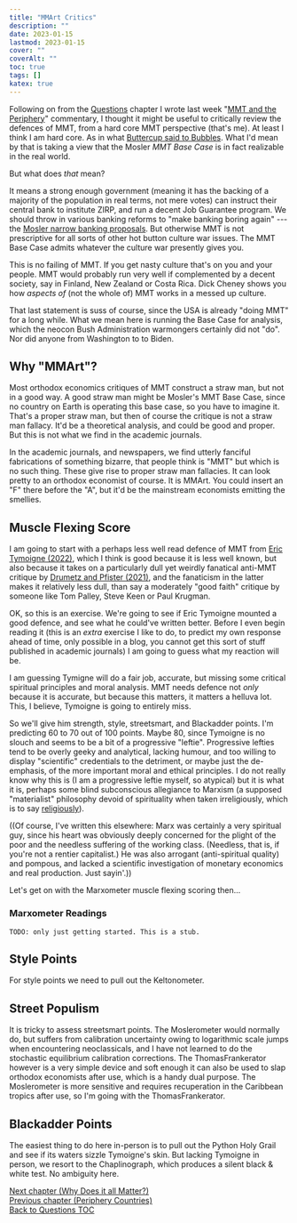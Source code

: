 ```yaml
---
title: "MMArt Critics"
description: ""
date: 2023-01-15
lastmod: 2023-01-15
cover: ""
coverAlt: ""
toc: true
tags: []
katex: true
---
```


Following on from the [Questions](/ohanga-pai/questions/20_peripherynations) chapter 
I wrote last week "[MMT and the Periphery](../20_peripherynations)" commentary, 
I thought it might be useful to critically review the defences of MMT, from a hard 
core MMT perspective (that's me). At least I think I am hard core. 
As in what [Buttercup said to Bubbles](https://www.youtube.com/watch?v=_rBPiMHkgx8). 
What I'd mean by that is taking a view that the Mosler *MMT Base Case* is in fact 
realizable in the real world.

But what does *that* mean?

It means a strong enough government (meaning it has the backing of a majority of the 
population in real terms, not mere votes) can instruct their central bank to 
institute ZIRP, and run a decent Job Guarantee program. We should throw in various 
banking reforms to "make banking boring again" --- the [Mosler narrow banking proposals](https://moslereconomics.com/2009/09/16/proposals-for-the-banking-system-treasury-fed-and-fdic-draft/). But otherwise MMT is not prescriptive 
for all sorts of other hot button culture war issues. The MMT Base Case admits 
whatever the culture war presently gives you.

This is no failing of MMT. If you get nasty culture that's on you and your people.
MMT would probably run very well if complemented by a decent society, say in Finland, 
New Zealand or Costa Rica.  Dick Cheney shows you how *aspects of* (not the whole of) 
MMT works in a messed up culture.

That last statement is suss of course, since the USA is already "doing MMT" for a 
long while. What we mean here is running the Base Case for analysis, which the neocon 
Bush Administration warmongers certainly did not "do". Nor did anyone from Washington 
to to Biden.



## Why "MMArt"?

Most orthodox economics critiques of MMT construct a straw man, but not in a good way. 
A good straw man might be Mosler's MMT Base Case, since no country on Earth is 
operating this base case, so you have to imagine it. That's a proper straw man, but 
then of course the critique is not a straw man fallacy. It'd be a theoretical 
analysis, and could be good and proper. But this is not what we find in the academic 
journals.

In the academic journals, and newspapers, we find utterly fanciful fabrications of 
something bizarre, that people think is "MMT" but which is no such thing. These give 
rise to proper straw man fallacies. It can look pretty to an orthodox economist of 
course. It is MMArt. You could insert an "F" there before the "A", but it'd be the 
mainstream economists emitting the smellies.


## Muscle Flexing Score

I am going to start with a perhaps less well read defence of MMT from 
[Eric Tymoigne (2022)](https://doi.org/10.4337/ejeep.2022.0092), which I think is 
good because it is less well known, but also because it takes on a particularly dull 
yet weirdly fanatical anti-MMT critique by 
[Drumetz and Pfister (2021)](https://www.elgaronline.com/view/journals/ejeep/aop/article-10.4337-ejeep.2022.0092/article-10.4337-ejeep.2022.0092.xml#ref-021), and 
the fanaticism in the latter makes it relatively less dull, than say a moderately 
"good faith" critique by someone like Tom Palley, Steve Keen or Paul Krugman.

OK, so this is an exercise. We're going to see if Eric Tymoigne mounted a good 
defence, and see what he could've written better. Before I even begin reading it 
(this is an *extra* exercise I like to do, to predict my own response ahead of time, 
only possible in a blog, you cannot get this sort of stuff published in academic 
journals) I am going to guess what my reaction will be.

I am guessing Tymigne will do a fair job, accurate, but missing some critical 
spiritual principles and moral analysis. MMT needs defence not *only* because it is 
accurate, but because this matters, it matters a helluva lot. This, I believe, 
Tymoigne is going to entirely miss.

So we'll give him strength, style, streetsmart, and Blackadder points. 
I'm predicting 60 to 70 out of 100 points. Maybe 80, since Tymoigne is no slouch and 
seems to be a bit of a progressive "leftie". Progressive lefties tend to be overly 
geeky and analytical, lacking humour, and too willing to display "scientific" 
credentials to the detriment, or maybe just the de-emphasis, of the more important 
moral and ethical principles. I do not really know why this is (I am a progressive 
leftie myself, so atypical) but it is what it is, perhaps some blind subconscious 
allegiance to Marxism (a supposed "materialist" philosophy devoid of spirituality 
when taken irreligiously, which is to say [religiously](http://www.catb.org/~esr/jargon/html/R/religious-issues.html)).

((Of course, I've written this elsewhere: Marx was certainly a very spiritual guy, 
since his heart was obviously deeply concerned for the plight of the poor and the 
needless suffering of the working class. (Needless, that is, if you're not a rentier 
capitalist.)  He was also arrogant (anti-spiritual quality) and pompous, and lacked 
a scientific investigation of monetary economics and real production. Just sayin'.))

Let's get on with the Marxometer muscle flexing scoring then...

### Marxometer Readings



```
TODO: only just getting started. This is a stub.
```



## Style Points

For style points we need to pull out the Keltonometer.



## Street Populism 

It is tricky to assess streetsmart points. The Moslerometer would normally do, but 
suffers from calibration uncertainty owing to logarithmic scale jumps when encountering 
neoclassicals, and I have not learned to do the stochastic equilibrium calibration 
corrections. The ThomasFrankerator however is a very simple device and soft enough it 
can also be used to slap orthodox economists after use, which is a handy dual purpose. 
The Moslerometer is more sensitive and requires recuperation in the Caribbean tropics 
after use, so I'm going with the ThomasFrankerator.



## Blackadder Points

The easiest thing to do here in-person is to pull out the Python Holy Grail and see 
if its waters sizzle Tymoigne's skin. But lacking Tymoigne in person, we resort to the
Chaplinograph, which produces a silent black & white test. No ambiguity here.





[Next chapter (Why Does it all Matter?)](../100_why_does_it_matter)  
[Previous chapter (Periphery Countries)](../20_peripherynations)  
[Back to Questions TOC](../)
